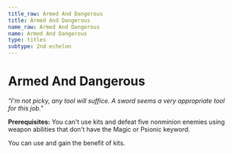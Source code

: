 ```yaml
---
title_raw: Armed And Dangerous
title: Armed And Dangerous
name_raw: Armed And Dangerous
name: Armed And Dangerous
type: titles
subtype: 2nd echelon
---
```


# Armed And Dangerous

*"I'm not picky, any tool will suffice. A sword seems a very appropriate tool for this job."*

**Prerequisites:** You can't use kits and defeat five nonminion enemies using weapon abilities that don't have the Magic or Psionic keyword.

You can use and gain the benefit of kits.
